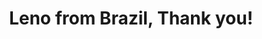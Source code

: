 ---
title: 'Leno from Brazil, Thank you!'
location: ''

tags: [all]
category: brazil-by-bicycle-2012
---